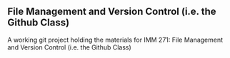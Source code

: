 ## File Management and Version Control (i.e. the Github Class)

A working git project holding the materials for IMM 271: File Management and Version Control (i.e. the Github Class)
